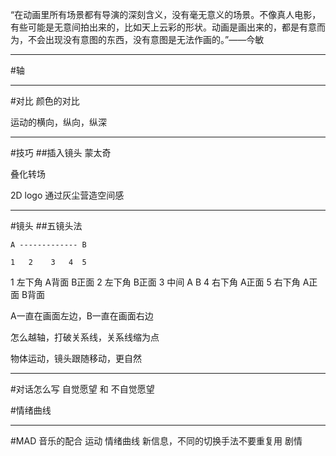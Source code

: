 
“在动画里所有场景都有导演的深刻含义，没有毫无意义的场景。不像真人电影，有些可能是无意间拍出来的，比如天上云彩的形状。动画是画出来的，都是有意而为，不会出现没有意图的东西，没有意图是无法作画的。”——今敏

----
#轴


---
#对比
颜色的对比

运动的横向，纵向，纵深

---
#技巧
##插入镜头
蒙太奇

叠化转场


2D logo 通过灰尘营造空间感


---
#镜头
##五镜头法
```
A ------------- B

1   2    3   4  5
```
1 左下角 A背面 B正面
2 左下角 B正面
3 中间   A B
4 右下角 A正面
5 右下角 A正面 B背面

A一直在画面左边，B一直在画面右边

怎么越轴，打破关系线，关系线缩为点


物体运动，镜头跟随移动，更自然




----
#对话怎么写
自觉愿望 和 不自觉愿望

#情绪曲线





---
#MAD
音乐的配合
运动
情绪曲线
新信息，不同的切换手法不要重复用
剧情














